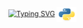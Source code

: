 [![Typing SVG](https://readme-typing-svg.herokuapp.com/?color=1E90FF&size=35&center=true&vCenter=true&width=1000&lines=HELLO,+My+name+is+Úrsula+Fernanda;I'm+26+years+old;I'm+from+Brazil;Data+Scientist;Be+Welcome!+:%29)](https://git.io/typing-svg)
<img align="center" alt="Python" height="30" width="40" src="https://raw.githubusercontent.com/devicons/devicon/master/icons/python/python-original.svg">
